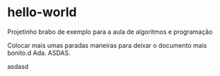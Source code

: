 # hello-world
Projetinho brabo de exemplo para a aula de algoritmos e programação

Colocar mais umas paradas maneiras para deixar o documento mais bonito.d
Ada.
ASDAS.

asdasd
